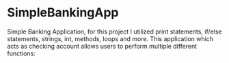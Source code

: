# SimpleBankingApp
Simple Banking Application, for this project I utilized print statements, if/else statements, strings, int, methods, loops and more. This application which acts as checking account allows users to perform multiple different functions:
